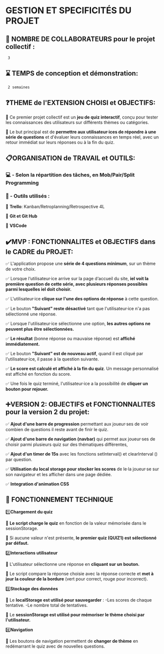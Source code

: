 # **GESTION ET SPECIFICITÉS DU PROJET**

## 🤝 **NOMBRE DE COLLABORATEURS pour le projet collectif** :
     3

## ⌛️ **TEMPS de conception et démonstration**: 
     2 semaines

## ❓**THEME de l'EXTENSION CHOISI et OBJECTIFS:**

 📌 Ce  premier projet collectif est un **jeu de quiz interactif**, conçu pour tester les connaissances des utilisateurs sur différents thèmes ou catégories.
  
 📌  Le but principal est de **permettre aux utilisateur·ices de répondre à une série de questions** et d'évaluer leurs connaissances en temps réel, avec un retour immédiat sur leurs réponses ou à la fin du quiz.

## 📋**ORGANISATION de TRAVAIL et OUTILS:**

### 💻  - Selon la répartition des tâches, en Mob/Pair/Split Programming

### 🔧 - Outils utilisés :
  
📌 **Trello**: Kanban/Retroplanning/Retrospective 4L
    
📌 **Git et Git Hub**
    
📌 **VSCode**
      

## ✔️**MVP : FONCTIONNALITES et OBJECTIFS dans le CADRE du PROJET:**
 
  ✅  L'application propose une **série de 4 questions minimum**, sur un thème de votre choix.
    
  ✅  Lorsque l‘utilisateur·ice arrive sur la page d‘accueil du site, **iel voit la première question de cette série,
        avec plusieurs réponses possibles parmi lesquelles iel doit choisir.**
    
  ✅  L'utilisateur·ice **clique sur l'une des options de réponse** à cette question.
    
  ✅  Le bouton **"Suivant" reste désactivé** tant que l'utilisateur·ice n'a pas sélectionné une réponse.
    
  ✅  Lorsque l'utilisateur·ice sélectionne une option, **les autres options ne peuvent plus être sélectionnées.**

  ✅ **Le résultat** (bonne réponse ou mauvaise réponse) est **affiché immédiatement.**

  ✅  Le bouton **"Suivant" est de nouveau actif**, quand il est cliqué par l'utilisateur·ice,
        il passe à la question suivante.

  ✅  **Le score est calculé et affiché à la fin du quiz**. Un message personnalisé est affiché en fonction du score.

  ✅  Une fois le quiz terminé, l'utilisateur·ice a la possibilité de **cliquer un bouton pour rejouer.**
    

## ➕**VERSION 2: OBJECTIFS et FONCTIONNALITES pour la version 2 du projet:**

  ✅ **Ajout d'une barre de progression** permettant aux joueur·ses de voir
        combien de questions il reste avant de finir le quiz.

  ✅ **Ajout d'une barre de navigation (navbar)** qui permet aux joueur·ses de choisir parmi
        plusieurs quiz sur des thématiques différentes,
         
  ✅ **Ajout d'un timer de 15s** avec les fonctions setInterval() et clearInterval () par question.

  ✅ **Utilisation du local storage pour stocker les scores** de le·la joueur·se sur son navigateur
          et les afficher dans une page dédiée.

  ✅ **Integration d'animation CSS**


## 🔎 **FONCTIONNEMENT TECHNIQUE** ##

   1️⃣**Chargement du quiz**
   
📌  **Le script charge le quiz** en fonction de la valeur mémorisée dans le sessionStorage.

📌  Si aucune valeur n'est présente, **le premier quiz (QUIZ1) est sélectionné par défaut.**
    
   2️⃣**Interactions utilisateur**
   
📌 L'utilisateur sélectionne une réponse en **cliquant sur un bouton.**

📌 Le script compare la réponse choisie avec la réponse correcte et **met à jour la couleur de la bordure**
      (vert pour correct, rouge pour incorrect).

   3️⃣**Stockage des données**
   
 📌 Le **localStorage est utilisé pour sauvegarder** :
            -Les scores de chaque tentative.
            -Le nombre total de tentatives.
            
 📌 Le **sessionStorage est utilisé pour mémoriser le thème choisi par l'utilisateur.**

   4️⃣**Navigation**
   
 📌 Les boutons de navigation permettent de **changer de thème** en redémarrant le quiz avec de nouvelles questions.

        

     
